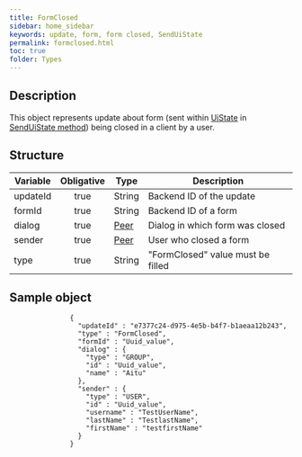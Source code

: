 ```yaml
---
title: FormClosed
sidebar: home_sidebar
keywords: update, form, form closed, SendUiState
permalink: formclosed.html
toc: true
folder: Types
---
```


## Description

 This object represents update  about form (sent within [UiState](https://btsdigital.github.io/bot-api-contract/uistate.html) in [SendUiState method](https://btsdigital.github.io/bot-api-contract/SendUiState.html)) being closed in a client by a user.


## Structure

| Variable  | Obligative  |Type| Description
|---|:---:|---|---|
| updateId  | true |String| Backend ID of the update |
| formId  | true |String| Backend ID of a form |
| dialog  | true |[Peer](https://btsdigital.github.io/bot-api-contract/peer.html) |  Dialog in which form was closed |
| sender  | true |[Peer](https://btsdigital.github.io/bot-api-contract/peer.html) |  User who closed a form  |
| type  | true | String | "FormClosed" value must be filled

## Sample object

```
               {
                 "updateId" : "e7377c24-d975-4e5b-b4f7-b1aeaa12b243",
                 "type" : "FormClosed",
                 "formId" : "Uuid_value",
                 "dialog" : {
                   "type" : "GROUP",
                   "id" : "Uuid_value",
                   "name" : "Aitu"
                 },
                 "sender" : {
                   "type" : "USER",
                   "id" : "Uuid_value",
                   "username" : "TestUserName",
                   "lastName" : "TestlastName",
                   "firstName" : "testfirstName"
                 }
               }
```
